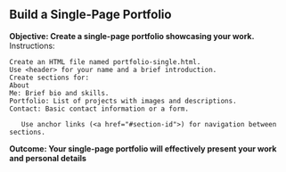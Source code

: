 ## Build a Single-Page Portfolio

**Objective: Create a single-page portfolio showcasing your work.**
Instructions:

    Create an HTML file named portfolio-single.html.
    Use <header> for your name and a brief introduction.
    Create sections for:
    About
    Me: Brief bio and skills.
    Portfolio: List of projects with images and descriptions.
    Contact: Basic contact information or a form.

       Use anchor links (<a href="#section-id">) for navigation between sections.

**Outcome: Your single-page portfolio will effectively present your work and personal details**